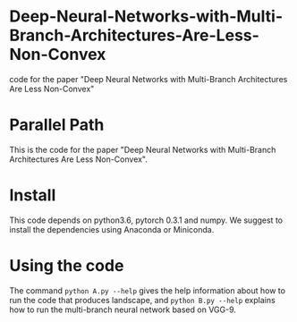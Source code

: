 # Deep-Neural-Networks-with-Multi-Branch-Architectures-Are-Less-Non-Convex
code for the paper "Deep Neural Networks with Multi-Branch Architectures Are Less Non-Convex"

# Parallel Path
This is the code for the paper "Deep Neural Networks with Multi-Branch Architectures Are Less Non-Convex".

# Install

This code depends on python3.6, pytorch 0.3.1 and numpy. We suggest to install the dependencies using Anaconda or Miniconda.

# Using the code

The command `python A.py --help` gives the help information about how to run the code that produces landscape, and `python B.py --help` explains how to run the multi-branch neural network based on VGG-9.
